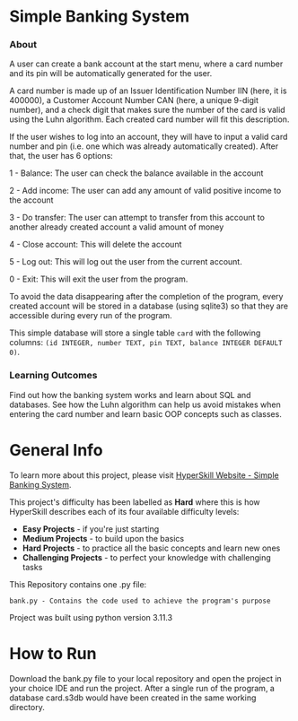 # Simple Banking System

### About
A user can create a bank account at the start menu, where a card number and its
pin will be automatically generated for the user.

A card number is made up of an Issuer Identification Number IIN (here, it is 400000), 
a Customer Account Number CAN (here, a unique 9-digit number), and a check digit 
that makes sure the number of the card is valid using the Luhn algorithm. Each 
created card number will fit this description.

If the user wishes to log into an account, they will have to input a valid card 
number and pin (i.e. one which was already automatically created). After that, the 
user has 6 options:

1 - Balance: The user can check the balance available in the account

2 - Add income: The user can add any amount of valid positive income to the account

3 - Do transfer: The user can attempt to transfer from this account to another already created
account a valid amount of money

4 - Close account: This will delete the account

5 - Log out: This will log out the user from the current account.

0 - Exit: This will exit the user from the program.

To avoid the data disappearing after the completion of the program, every 
created account will be stored in a database (using sqlite3) so that they are 
accessible during every run of the program.

This simple database will store a single table `card` with the following columns:
`(id INTEGER, number TEXT, pin TEXT, balance INTEGER DEFAULT 0)`.

### Learning Outcomes
Find out how the banking system works and learn about SQL and databases. See 
how the Luhn algorithm can help us avoid mistakes when entering the card 
number and learn basic OOP concepts such as classes.

# General Info

To learn more about this project, please visit 
[HyperSkill Website - Simple Banking System](https://hyperskill.org/projects/109).

This project's difficulty has been labelled as __Hard__ where this is how 
HyperSkill describes each of its four available difficulty levels:

- __Easy Projects__ - if you're just starting
- __Medium Projects__ - to build upon the basics
- __Hard Projects__ - to practice all the basic concepts and learn new ones
- __Challenging Projects__ - to perfect your knowledge with challenging tasks

This Repository contains one .py file:

    bank.py - Contains the code used to achieve the program's purpose

Project was built using python version 3.11.3

# How to Run

Download the bank.py file to your local repository and open the project in your choice 
IDE and run the project. After a single run of the program, a database card.s3db would 
have been created in the same working directory.
